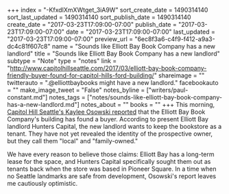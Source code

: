 +++
index = "-KfxdIXmXWtget_3iA9W"
sort_create_date = 1490314140
sort_last_updated = 1490314140
sort_publish_date = 1490314140
create_date = "2017-03-23T17:09:00-07:00"
publish_date = "2017-03-23T17:09:00-07:00"
date = "2017-03-23T17:09:00-07:00"
last_updated = "2017-03-23T17:09:00-07:00"
preview_url = "6ec8f3a6-c4f9-f412-a9a3-dc4c81f607c8"
name = "Sounds like Elliott Bay Book Company has a new landlord"
title = "Sounds like Elliott Bay Book Company has a new landlord"
subtype = "Note"
type = "notes"
link = "http://www.capitolhillseattle.com/2017/03/elliott-bay-book-company-friendly-buyer-found-for-capitol-hills-ford-building/"
shareimage = ""
twitterauto = ".@elliottbaybooks might have a new landlord."
facebookauto = ""
make_image_tweet = "False"
notes_byline = ["writers/paul-constant.md"]
notes_tags = ["notes/sounds-like-elliott-bay-book-company-has-a-new-landlord.md"]
notes_about = ""
books = ""
+++
This morning, [Capitol Hill Seattle's Kaylee Osowski reported](http://www.capitolhillseattle.com/2017/03/elliott-bay-book-company-friendly-buyer-found-for-capitol-hills-ford-building/) that the Elliott Bay Book Company's building has found a buyer. According to present Elliott Bay landlord Hunters Capital, the new landlord wants to keep the bookstore as a tenant. They have not yet revealed the identity of the prospective owner, but they call them "local" and "family-owned." 

We have every reason to believe those claims: Elliott Bay has a long-term lease for the space, and Hunters Capital specifically sought them out as tenants back when the store was based in Pioneer Square. In a time when no Seattle landmarks are safe from development, Osowski's report leaves me cautiously optimistic.